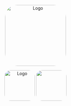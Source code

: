 <p align="center">
  <img src=https://i.postimg.cc/Z5FPx5fm/data-analysis-icon-icons-com-52842.png" alt="Logo" width="200" style="border-radius: 20%;" />
</p>


<p href="https://www.facebook.com/profile.php?id=100005612926530" align="center" style="margin-bottom: 10px;">
  <img src="https://img.shields.io/badge/LinkedIn-0077B5?style=for-the-badge&logo=linkedin&logoColor=white" alt="Logo" width="100" style="border-radius: 20%;" />
    <img src="https://img.shields.io/badge/Facebook-1877F2?style=for-the-badge&logo=facebook&logoColor=whitealt="Logo" width="100" style="border-radius: 20%;" />
    <br><br> 


</p>





